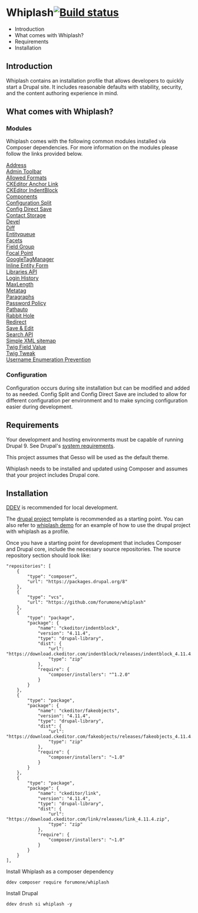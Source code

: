 # Whiplash[![Build status](https://badge.buildkite.com/73e7fa3f732bafa8bd36b8e73e6d6faff84cbe0ec72c7bc83f.svg)](https://buildkite.com/forum-one/whiplash)

- Introduction
- What comes with Whiplash?
- Requirements
- Installation

## Introduction
Whiplash contains an installation profile that allows developers to quickly start a Drupal site. It includes reasonable defaults with stability, security, and the content authoring experience in mind.

## What comes with Whiplash?

### Modules
Whiplash comes with the following common modules installed via Composer dependencies. For more information on the modules please follow the links provided below.

[Address](https://www.drupal.org/project/address)  
[Admin Toolbar](https://www.drupal.org/project/admin_toolbar)  
[Allowed Formats](https://www.drupal.org/project/allowed_formats)  
[CKEditor Anchor Link](https://www.drupal.org/project/anchor_link)  
[CKEditor IndentBlock](https://www.drupal.org/project/ckeditor_indentblock)  
[Components](https://www.drupal.org/project/components)  
[Configuration Split](https://www.drupal.org/project/config_split)  
[Config Direct Save](https://www.drupal.org/project/config_direct_save)  
[Contact Storage](https://www.drupal.org/project/contact_storage)  
[Devel](https://www.drupal.org/project/devel)  
[Diff](https://www.drupal.org/project/diff)  
[Entityqueue](https://www.drupal.org/project/entityqueue)  
[Facets](https://www.drupal.org/project/facets)  
[Field Group](https://www.drupal.org/project/field_group)  
[Focal Point](https://www.drupal.org/project/focal_point)  
[GoogleTagManager](https://www.drupal.org/project/google_tag)  
[Inline Entity Form](https://www.drupal.org/project/inline_entity_form)  
[Libraries API](https://www.drupal.org/project/libraries)  
[Login History](https://www.drupal.org/project/login_history)  
[MaxLength](https://www.drupal.org/project/maxlength)  
[Metatag](https://www.drupal.org/project/metatag)  
[Paragraphs](https://www.drupal.org/project/paragraphs)  
[Password Policy](https://www.drupal.org/project/password_policy)  
[Pathauto](https://www.drupal.org/project/pathauto)  
[Rabbit Hole](https://www.drupal.org/project/rabbit_hole)  
[Redirect](https://www.drupal.org/project/redirect)  
[Save & Edit](https://www.drupal.org/project/save_edit)  
[Search API](https://www.drupal.org/project/search_api)  
[Simple XML sitemap](https://www.drupal.org/project/simple_sitemap)  
[Twig Field Value](https://www.drupal.org/project/twig_field_value)  
[Twig Tweak](https://www.drupal.org/project/twig_tweak)  
[Username Enumeration Prevention](https://www.drupal.org/project/username_enumeration_prevention)  

### Configuration
Configuration occurs during site installation but can be modified and added to as needed. Config Split and Config Direct Save are included to allow for different configuration per environment and to make syncing configuration easier during development.

## Requirements
Your development and hosting environments must be capable of running Drupal 9. See Drupal's [system requirements](https://www.drupal.org/docs/system-requirements).

This project assumes that Gesso will be used as the default theme.

Whiplash needs to be installed and updated using Composer and assumes that your project includes Drupal core.

## Installation
[DDEV](https://ddev.com/) is recommended for local development.

The [drupal project](https://github.com/forumone/drupal-project) template is recommended as a starting point. You can also refer to [whiplash demo](https://github.com/forumone/whiplash-demo) for an example of how to use the drupal project with whiplash as a profile.

Once you have a starting point for development that includes Composer and Drupal core, include the necessary source repositories. The source repository section should look like:

```
"repositories": [
    {
        "type": "composer",
        "url": "https://packages.drupal.org/8"
    },
    {
        "type": "vcs",
        "url": "https://github.com/forumone/whiplash"
    },
    {
        "type": "package",
        "package": {
            "name": "ckeditor/indentblock",
            "version": "4.11.4",
            "type": "drupal-library",
            "dist": {
                "url": "https://download.ckeditor.com/indentblock/releases/indentblock_4.11.4.zip",
                "type": "zip"
            },
            "require": {
                "composer/installers": "^1.2.0"
            }
        }
    },
    {
        "type": "package",
        "package": {
            "name": "ckeditor/fakeobjects",
            "version": "4.11.4",
            "type": "drupal-library",
            "dist": {
                "url": "https://download.ckeditor.com/fakeobjects/releases/fakeobjects_4.11.4.zip",
                "type": "zip"
            },
            "require": {
                "composer/installers": "~1.0"
            }
        }
    },
    {
        "type": "package",
        "package": {
            "name": "ckeditor/link",
            "version": "4.11.4",
            "type": "drupal-library",
            "dist": {
                "url": "https://download.ckeditor.com/link/releases/link_4.11.4.zip",
                "type": "zip"
            },
            "require": {
                "composer/installers": "~1.0"
            }
        }
    }
],
```

Install Whiplash as a composer dependency

```
ddev composer require forumone/whiplash
```

Install Drupal

```
ddev drush si whiplash -y
```

